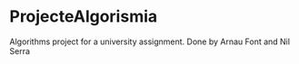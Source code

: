 # ProjecteAlgorismia
Algorithms project for a university assignment.
Done by Arnau Font and Nil Serra
